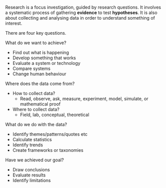 Research is a focus investigation, guided by research questions. It involves a systematic process of gathering **evidence** to test **hypotheses**. It is also about collecting and analysing data in order to understand something of interest.

There are four key questions.

What do we want to achieve?
- Find out what is happening
- Develop something that works
- Evaluate a system or technology
- Compare systems
- Change human behaviour

Where does the data come from?
- How to collect data?
	- Read, observe, ask, measure, experiment, model, simulate, or mathematical proof
- Where to collect data?
	- Field, lab, conceptual, theoretical

What do we do with the data?
- Identify themes/patterns/quotes etc
- Calculate statistics
- Identify trends
- Create frameworks or taxonomies

Have we achieved our goal?
- Draw conclusions
- Evaluate results
- Identify limitations